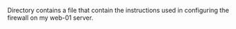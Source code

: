 Directory contains a file that contain the instructions used in configuring the firewall on my web-01 server.
